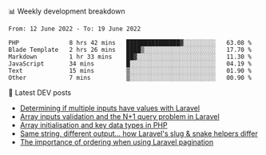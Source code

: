 📊 Weekly development breakdown
<!--START_SECTION:waka-->

```text
From: 12 June 2022 - To: 19 June 2022

PHP              8 hrs 42 mins   ███████████████▓░░░░░░░░░   63.08 %
Blade Template   2 hrs 26 mins   ████▒░░░░░░░░░░░░░░░░░░░░   17.70 %
Markdown         1 hr 33 mins    ██▓░░░░░░░░░░░░░░░░░░░░░░   11.30 %
JavaScript       34 mins         █░░░░░░░░░░░░░░░░░░░░░░░░   04.19 %
Text             15 mins         ▒░░░░░░░░░░░░░░░░░░░░░░░░   01.90 %
Other            7 mins          ▒░░░░░░░░░░░░░░░░░░░░░░░░   00.90 %
```

<!--END_SECTION:waka-->

📕 Latest DEV posts
<!-- BLOG-POST-LIST:START -->
- [Determining if multiple inputs have values with Laravel](https://dev.to/michaelvickersuk/determining-if-multiple-inputs-have-values-with-laravel-km6)
- [Array inputs validation and the N+1 query problem in Laravel](https://dev.to/michaelvickersuk/array-inputs-validation-and-the-n1-query-problem-in-laravel-2agb)
- [Array initialisation and key data types in PHP](https://dev.to/michaelvickersuk/array-initialisation-and-key-data-types-in-php-1e5b)
- [Same string, different output... how Laravel&#39;s slug &amp; snake helpers differ](https://dev.to/michaelvickersuk/same-string-different-output-how-laravels-slug-snake-helpers-differ-1ccj)
- [The importance of ordering when using Laravel pagination](https://dev.to/michaelvickersuk/the-importance-of-ordering-when-using-laravel-pagination-1e37)
<!-- BLOG-POST-LIST:END -->
